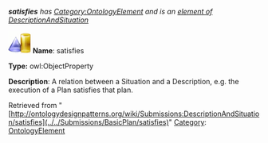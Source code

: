 ___satisfies__ has [Category:OntologyElement](../../Category/OntologyElement "Category:OntologyElement") and is an [element of](../../Property/ElementOf "Property:ElementOf") [DescriptionAndSituation](../../Submissions/DescriptionAndSituation "Submissions:DescriptionAndSituation")_


  




[![ObjectProperty](../../images/thumb/c/c3/ObjectProperty.gif/45px-ObjectProperty.gif)](../../Image/ObjectProperty.gif "ObjectProperty")
__Name__: satisfies 


__Type:__ owl:ObjectProperty 


__Description__: A relation between a Situation and a Description, e.g. the execution of a Plan satisfies that plan. 





Retrieved from "[http://ontologydesignpatterns.org/wiki/Submissions:DescriptionAndSituation/satisfies](../../Submissions/BasicPlan/satisfies)"
 [Category](http://ontologydesignpatterns.org/wiki/Special:Categories "Special:Categories"): [OntologyElement](../../Category/OntologyElement "Category:OntologyElement")